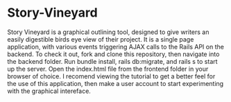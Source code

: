 # Story-Vineyard
Story Vineyard is a graphical outlining tool, designed to give writers an easily digestible birds eye view of their project. It is a single page application, with various events triggering AJAX calls to the Rails API on the backend.
To check it out, fork and clone this repository, then navigate into the backend folder. Run bundle install, rails db:migrate, and rails s to start up the server. Open the index.html file from the frontend folder in your browser of choice. I recomend viewing the tutorial to get a better feel for the use of this application, then make a user account to start experimenting with the graphical intereface.
